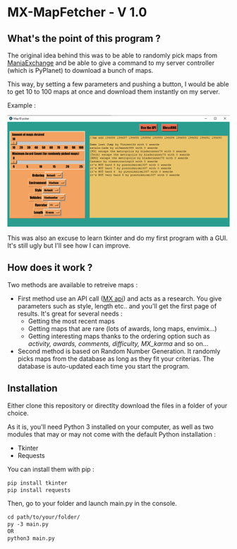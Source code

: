 # MX-MapFetcher - V 1.0
## What's the point of this program ?
The original idea behind this was to be able to randomly pick maps from [ManiaExchange](https://tm.mania-exchange.com/) and be able to give a command to my server controller (which is PyPlanet) to download a bunch of maps.

This way, by setting a few parameters and pushing a button, I would be able to get 10 to 100 maps at once and download them instantly on my server.

Example :

![Example](https://github.com/LukaP-BB/MX-MapFetcher/blob/master/Capture.PNG)

This was also an excuse to learn tkinter and do my first program with a GUI. It's still ugly but I'll see how I can improve.
## How does it work ?
Two methods are available to retreive maps :
* First method use an API call ([MX api](https://api.mania-exchange.com/)) and acts as a research. You give parameters such as style, length etc.. and you'll get the first page of results. It's great for several needs :
    * Getting the most recent maps
    * Getting maps that are rare (lots of awards, long maps, envimix...)
    * Getting interesting maps thanks to the ordering option such as *activity, awards, comments, difficulty, MX_karma* and so on...
* Second method is based on Random Number Generation. It randomly picks maps from the database as long as they fit your criterias. The database is auto-updated each time you start the program.
## Installation
Either clone this repository or directlty download the files in a folder of your choice.

As it is, you'll need Python 3 installed on your computer, as well as two modules that may or may not come with the default Python installation :
* Tkinter
* Requests

You can install them with pip :
```
pip install tkinter
pip install requests
```
Then, go to your folder and launch main.py in the console.
```
cd path/to/your/folder/
py -3 main.py
OR
python3 main.py
```
